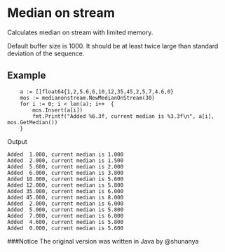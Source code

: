 # Median on stream
Calculates median on stream with limited memory.

Default buffer size is 1000. It should be at least twice large than 
standard deviation of the sequence. 

## Example
```golang
	a := []float64{1,2,5.6,6,10,12,35,45,2,5,7,4.6,0}
	mos := medianonstream.NewMedianOnStream(30)
	for i := 0; i < len(a); i++  {
		mos.Insert(a[i])
		fmt.Printf("Added %6.3f, current median is %3.3f\n", a[i], mos.GetMedian())
	}
```

Output
```
Added  1.000, current median is 1.000
Added  2.000, current median is 1.500
Added  5.600, current median is 2.000
Added  6.000, current median is 3.800
Added 10.000, current median is 5.600
Added 12.000, current median is 5.800
Added 35.000, current median is 6.000
Added 45.000, current median is 8.000
Added  2.000, current median is 6.000
Added  5.000, current median is 5.800
Added  7.000, current median is 6.000
Added  4.600, current median is 5.800
Added  0.000, current median is 5.600

```


###Notice
The original version was written in Java by @shunanya